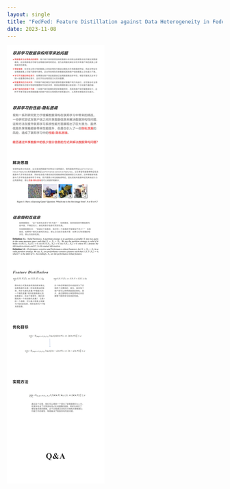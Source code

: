 ```yaml
---
layout: single
title: "FedFed: Feature Distillation against Data Heterogeneity in Federated Learning"
date: 2023-11-08
---
```


![4-0](/assets/images/4-0.jpg)